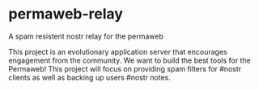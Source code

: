 # permaweb-relay

A spam resistent nostr relay for the permaweb

This project is an evolutionary application server that encourages engagement from the community. 
We want to build the best tools for the Permaweb! This project will focus on providing spam filters 
for #nostr clients as well as backing up users #nostr notes.
